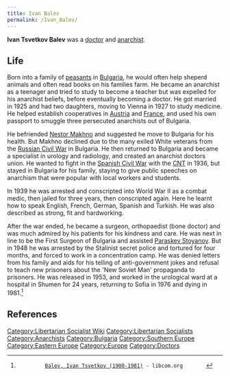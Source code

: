 ```yaml
---
title: Ivan Balev
permalink: /Ivan_Balev/
---
```


**Ivan Tsvetkov Balev** was a [doctor](Healthcare.md "wikilink") and
[anarchist](Anarchism.md "wikilink").

## Life

Born into a family of [peasants](peasants.md "wikilink") in
[Bulgaria](Bulgaria.md "wikilink"), he would often help sheperd animals and
often read books on his families farm. He became an anarchist as a
teenager and tried to study to become a teacher but was expelled for his
anarchist beliefs, before eventually becoming a doctor. He got married
in 1925 and had two daughters, moving to Vienna in 1927 to study
medicine. He helped establish cooperatives in
[Austria](Austria.md "wikilink") and [France](France.md "wikilink"), and used
his own passport to smuggle three persecuted anarchists out of Bulgaria.

He befriended [Nestor Makhno](Nestor_Makhno.md "wikilink") and suggested he
move to Bulgaria for his health. But Makhno declined due to the many
exiled White veterans from the [Russian Civil
War](Russian_Civil_War.md "wikilink") in Bulgaria. He then returned to
Bulgaria and became a specialist in urology and radiology, and created
an anarchist doctors union. He wanted to fight in the [Spanish Civil
War](Spanish_Civil_War.md "wikilink") with the
[CNT](National_Confederation_of_Labour_(Spain).md "wikilink") in 1936, but
stayed in Bulgaria for his family, staying to give public speeches on
anarchism that were popular with local workers and students.

In 1939 he was arrested and conscripted into World War II as a combat
medic, then jailed for three years, then conscripted again. Here he
learnt how to speak English, French, German, Spanish and Turkish. He was
also described as strong, fit and hardworking.

After the war ended, he became a surgeon, orthopaedist (bone doctor) and
was much admired by his patients for his kindness and care. He was next
in line to be the First Surgeon of Bulgaria and assisted [Paraskev
Stoyanov](Paraskev_Stoyanov.md "wikilink"). But in 1948 he was arrested by
the Stalinist secret police and tortured for four months, and forced to
work in a concentration camp. He was denied letters from his family and
aids for his telling of anti-government jokes and refusal to teach new
prisoners about the 'New Soviet Man' propaganda to prisoners. He was
released in 1953, and worked in the urological ward at a hospital in
Shumen for 24 years, returning to Sofia in 1976 and dying in 1981.[^1]

## References

<references />

[Category:Libertarian Socialist
Wiki](Category:Libertarian_Socialist_Wiki.md "wikilink")
[Category:Libertarian
Socialists](Category:Libertarian_Socialists.md "wikilink")
[Category:Anarchists](Category:Anarchists.md "wikilink")
[Category:Bulgaria](Category:Bulgaria.md "wikilink") [Category:Southern
Europe](Category:Southern_Europe.md "wikilink") [Category:Eastern
Europe](Category:Eastern_Europe.md "wikilink")
[Category:Europe](Category:Europe.md "wikilink")
[Category:Doctors](Category:Doctors.md "wikilink")

[^1]: `         `[`Balev, Ivan Tsvetkov (1900-1981)`](https://libcom.org/history/balev-ivan-tsvetkov-1900-1981)` - libcom.org`
    `       `